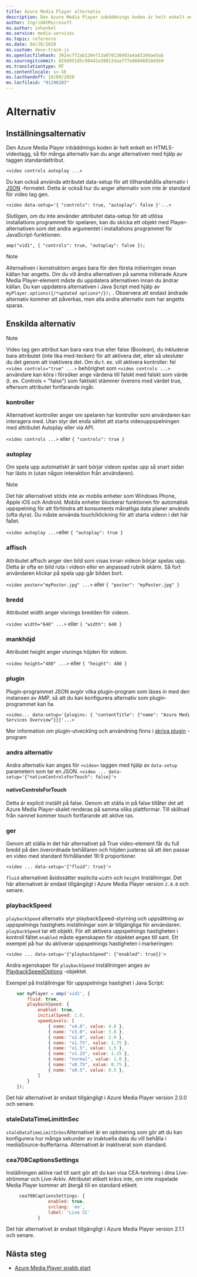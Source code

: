```yaml
---
title: Azure Media Player alternativ
description: Den Azure Media Player inbäddnings koden är helt enkelt en HTML5-videotagg, så för många alternativ kan du ange alternativen med hjälp av taggen standardattribut.
author: IngridAtMicrosoft
ms.author: inhenkel
ms.service: media-services
ms.topic: reference
ms.date: 04/20/2020
ms.custom: devx-track-js
ms.openlocfilehash: 392ecff2ab120e713a07d130493a4a8339dae5ab
ms.sourcegitcommit: 829d951d5c90442a38012daaf77e86046018e5b9
ms.translationtype: MT
ms.contentlocale: sv-SE
ms.lasthandoff: 10/09/2020
ms.locfileid: "91296203"
---
```

# <a name="options"></a>Alternativ #

## <a name="setting-options"></a>Inställningsalternativ ##

Den Azure Media Player inbäddnings koden är helt enkelt en HTML5-videotagg, så för många alternativ kan du ange alternativen med hjälp av taggen standardattribut.

`<video controls autoplay ...>`

Du kan också använda attributet data-setup för att tillhandahålla alternativ i [JSON](http://json.org/example.html) -formatet. Detta är också hur du anger alternativ som inte är standard för video tag gen.

`<video data-setup='{ "controls": true, "autoplay": false }'...>`

Slutligen, om du inte använder attributet data-setup för att utlösa installations programmet för spelaren, kan du skicka ett objekt med Player-alternativen som det andra argumentet i installations programmet för JavaScript-funktionen.

`amp("vid1", { "controls": true, "autoplay": false });`

> [!NOTE]
> Alternativen i konstruktorn anges bara för den första initieringen innan källan har angetts.  Om du vill ändra alternativen på samma initierade Azure Media Player-element måste du uppdatera alternativen innan du ändrar källan. Du kan uppdatera alternativen i Java Script med hjälp av `myPlayer.options({/*updated options*/});` . Observera att endast ändrade alternativ kommer att påverkas, men alla andra alternativ som har angetts sparas.

## <a name="individual-options"></a>Enskilda alternativ ##

> [!NOTE]
>Video tag gen attribut kan bara vara true eller false (Boolean), du inkluderar bara attributet (inte lika med-tecken) för att aktivera det, eller så utesluter du det genom att inaktivera det. Om du t. ex. vill aktivera kontroller: fel `<video controls="true" ...>` behörighet som `<video controls ...>` användare kan köra i försöker ange värdena till falskt med falskt som värde (t. ex. Controls = "false") som faktiskt stämmer överens med värdet true, eftersom attributet fortfarande ingår.

### <a name="controls"></a>kontroller ###

Alternativet kontroller anger om spelaren har kontroller som användaren kan interagera med. Utan styr det enda sättet att starta videouppspelningen med attributet Autoplay eller via API.

`<video controls ...>` eller `{ "controls": true }`

### <a name="autoplay"></a>autoplay ###

Om spela upp automatiskt är sant börjar videon spelas upp så snart sidan har lästs in (utan någon interaktion från användaren).

> [!NOTE]
> Det här alternativet stöds inte av mobila enheter som Windows Phone, Apple iOS och Android. Mobila enheter blockerar funktionen för automatisk uppspelning för att förhindra att konsuments månatliga data planer används (ofta dyra). Du måste använda touch/klickning för att starta videon i det här fallet.

`<video autoplay ...>`eller `{ "autoplay": true }`

### <a name="poster"></a>affisch ###
Attributet affisch anger den bild som visas innan videon börjar spelas upp. Detta är ofta en bild ruta i videon eller en anpassad rubrik skärm. Så fort användaren klickar på spela upp går bilden bort.

`<video poster="myPoster.jpg" ...>` eller `{ "poster": "myPoster.jpg" }`

### <a name="width"></a>bredd ###

Attributet width anger visnings bredden för videon.

`<video width="640" ...>` eller `{ "width": 640 }`

### <a name="height"></a>mankhöjd ###

Attributet height anger visnings höjden för videon.

`<video height="480" ...>` eller `{ "height": 480 }`

### <a name="plugins"></a>plugin ###

Plugin-programmet JSON avgör vilka plugin-program som läses in med den instansen av AMP, så att du kan konfigurera alternativ som plugin-programmet kan ha

   `<video... data-setup='{plugins: { "contentTitle": {"name": "Azure Medi Services Overview"}}}'...>`

Mer information om plugin-utveckling och användning finns i [skriva plugin](azure-media-player-writing-plugins.md) -program

### <a name="other-options"></a>andra alternativ ###

Andra alternativ kan anges för `<video>` taggen med hjälp av `data-setup` parametern som tar en JSON.
`<video ... data-setup='{"nativeControlsForTouch": false}'>`

#### <a name="nativecontrolsfortouch"></a>nativeControlsForTouch ####

Detta är explicit inställt på false. Genom att ställa in på false tillåter det att Azure Media Player-skalet renderas på samma olika plattformar.  Till skillnad från namnet kommer touch fortfarande att aktive ras.

### <a name="fluid"></a>ger ###

Genom att ställa in det här alternativet på True video-element får du full bredd på den överordnade behållaren och höjden justeras så att den passar en video med standard förhållandet 16:9 proportioner.

`<video ... data-setup='{"fluid": true}'>`

`fluid` alternativet åsidosätter explicita `width` och `height` Inställningar. Det här alternativet är endast tillgängligt i Azure Media Player version `2.0.0` och senare.

### <a name="playbackspeed"></a>playbackSpeed ###

`playbackSpeed` alternativ styr playbackSpeed-styrning och uppsättning av uppspelnings hastighets inställningar som är tillgängliga för användaren. `playbackSpeed` tar ett objekt. För att aktivera uppspelnings hastigheten i kontroll fältet `enabled` måste egenskapen för objektet anges till sant. Ett exempel på hur du aktiverar uppspelnings hastigheten i markeringen:

`<video ... data-setup='{"playbackSpeed": {"enabled": true}}'>`


Andra egenskaper för `playbackSpeed` inställningen anges av [PlaybackSpeedOptions](/javascript/api/azuremediaplayer/amp.player.playbackspeedoptions) -objektet.

Exempel på Inställningar för uppspelnings hastighet i Java Script:

```javascript
    var myPlayer = amp('vid1', {
        fluid: true,
        playbackSpeed: {
            enabled: true,
            initialSpeed: 1.0,
            speedLevels: [
                { name: "x4.0", value: 4.0 },
                { name: "x3.0", value: 3.0 },
                { name: "x2.0", value: 2.0 },
                { name: "x1.75", value: 1.75 },
                { name: "x1.5", value: 1.5 },
                { name: "x1.25", value: 1.25 },
                { name: "normal", value: 1.0 },
                { name: "x0.75", value: 0.75 },
                { name: "x0.5", value: 0.5 },
            ]
        }
    });
```

Det här alternativet är endast tillgängligt i Azure Media Player version 2.0.0 och senare.

### <a name="staledatatimelimitinsec"></a>staleDataTimeLimitInSec ###

`staleDataTimeLimitInSec`Alternativet är en optimering som gör att du kan konfigurera hur många sekunder av inaktuella data du vill behålla i mediaSource-buffertarna. Alternativet är inaktiverat som standard.

### <a name="cea708captionssettings"></a>cea708CaptionsSettings ###

Inställningen aktive rad till sant gör att du kan visa CEA-textning i dina Live-strömmar och Live-Arkiv. Attributet etikett krävs inte, om inte inspelade Media Player kommer att återgå till en standard etikett.

```javascript
     cea708CaptionsSettings: {
                enabled: true,
                srclang: 'en',
                label: 'Live CC'
            }
```

Det här alternativet är endast tillgängligt i Azure Media Player version 2.1.1 och senare.

## <a name="next-steps"></a>Nästa steg ##

- [Azure Media Player snabb start](azure-media-player-quickstart.md)
